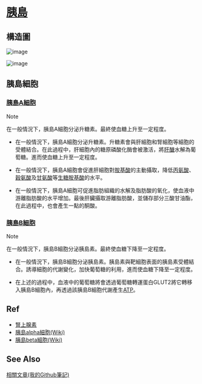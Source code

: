 # [胰島](https://www.commonhealth.com.tw/diabetes/article/66)
## 構造圖
![image](https://github.com/user-attachments/assets/eff2a76f-7491-4af7-89a9-5ad5b0632e28)

![image](https://github.com/user-attachments/assets/a2e2baec-d2a2-4ba1-a516-01a478bb550c)

## 胰島細胞
### [胰島A細胞](https://zh.wikipedia.org/zh-tw/%E8%83%B0%E5%B3%B6A%E7%B4%B0%E8%83%9E)
> [!NOTE]
> 在一般情況下，胰島A細胞分泌升糖素。最終使血糖上升至一定程度。

+ 在一般情況下，胰島A細胞分泌升糖素。升糖素會與肝細胞和腎細胞等細胞的受體結合。在此過程中，肝細胞內的糖原磷酸化酶會被激活，將[肝醣](https://zh.wikipedia.org/wiki/%E7%B3%96%E5%8E%9F)水解為葡萄糖。進而使血糖上升至一定程度。

+ 在一般情況下，胰島A細胞會促進肝細胞對[胺基酸](https://zh.wikipedia.org/wiki/%E6%B0%A8%E5%9F%BA%E9%85%B8)的主動攝取，降低[丙氨酸](https://zh.wikipedia.org/wiki/%E4%B8%99%E6%B0%A8%E9%85%B8)、[穀氨酸](https://zh.wikipedia.org/wiki/%E8%B0%B7%E6%B0%A8%E9%85%B8)及[甘氨酸](https://zh.wikipedia.org/wiki/%E7%94%98%E6%B0%A8%E9%85%B8)等[生糖胺基酸](https://zh.wikipedia.org/wiki/%E7%94%9F%E7%B3%96%E6%B0%A8%E5%9F%BA%E9%85%B8)的水平。
  
+ 在一般情況下，胰島A細胞可促進脂肪組織的水解及脂肪酸的氧化，使血液中游離脂肪酸的水平增加。最後肝臟攝取游離脂肪酸，並儲存部分三酸甘油酯，在此過程中，也會產生一點的酮酸。
  
### [胰島B細胞](https://zh.wikipedia.org/zh-tw/%E8%83%B0%E5%B3%B6B%E7%B4%B0%E8%83%9E)
> [!NOTE]
> 在一般情況下，胰島B細胞分泌胰島素。最終使血糖下降至一定程度。

+ 在一般情況下，胰島B細胞分泌胰島素。胰島素與靶細胞表面的胰島素受體結合。誘導細胞的代謝變化，加快葡萄糖的利用，進而使血糖下降至一定程度。
  
+ 在上述的過程中，血液中的葡萄糖將會透過葡萄糖轉運蛋白GLUT2將它轉移入胰島B細胞內，再透過該胰島B細胞代謝產生[ATP](https://zh.wikipedia.org/zh-tw/%E4%B8%89%E7%A3%B7%E9%85%B8%E8%85%BA%E8%8B%B7)。

## Ref
+ [腎上腺素](https://zh.wikipedia.org/zh-tw/%E8%82%BE%E4%B8%8A%E8%85%BA%E7%B4%A0)
+ [胰島alpha細胞(Wiki)](https://www.bing.com/search?q=%E8%83%B0%E5%B3%B6%EF%BC%A1%E7%B4%B0%E8%83%9E&form=ANNTH1&refig=fd545a9e33c34712bd2851b194ce9f32&pc=U531)
+ [胰島beta細胞(Wiki)](https://zh.wikipedia.org/zh-tw/%E8%83%B0%E5%B3%B6B%E7%B4%B0%E8%83%9E)

## See Also
[相關文章(我的Github筆記)](https://github.com/40843245/medical/tree/main/disease/diabetes)
